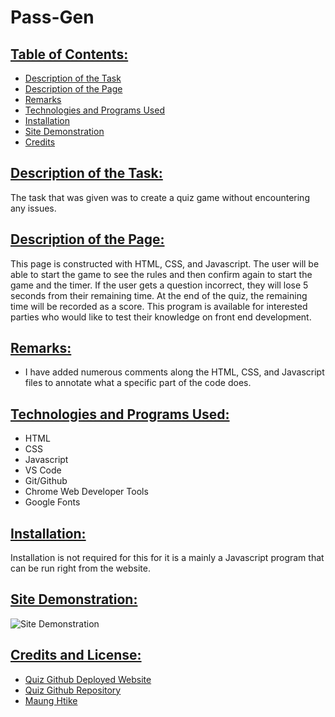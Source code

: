 # Pass-Gen

## <ins> Table of Contents: </ins>

- [Description of the Task](#description-of-the-task)
- [Description of the Page](#description-of-the-page)
- [Remarks](#remarks)
- [Technologies and Programs Used](#technologies-and-programs-used)
- [Installation](#installation)
- [Site Demonstration](#site-demonstration)
- [Credits](#credits)


## <ins> Description of the Task: </ins>

The task that was given was to create a quiz game without encountering any issues.  

## <ins> Description of the Page: </ins>

This page is constructed with HTML, CSS, and Javascript. The user will be able to start the game to see the rules and then confirm again to start the game and the timer. If the user gets a question incorrect, they will lose 5 seconds from their remaining time. At the end of the quiz, the remaining time will be recorded as a score. This program is available for interested parties who would like to test their knowledge on front end development. 

## <ins> Remarks: </ins>

- I have added numerous comments along the HTML, CSS, and Javascript files to annotate what a specific part of the code does.

## <ins> Technologies and Programs Used: </ins>

- HTML
- CSS
- Javascript
- VS Code
- Git/Github
- Chrome Web Developer Tools
- Google Fonts

## <ins> Installation: </ins>

Installation is not required for this for it is a mainly a Javascript program that can be run right from the website.

## <ins> Site Demonstration: </ins>

![Site Demonstration](./assets/images/)

## <ins> Credits and License: </ins>

- [Quiz Github Deployed Website](https://sfzmango.github.io/HTML-CSS-JS-Quiz/)
- [Quiz Github Repository](https://github.com/Sfzmango/HTML-CSS-JS-Quiz)
- [Maung Htike](https://github.com/Sfzmango)

